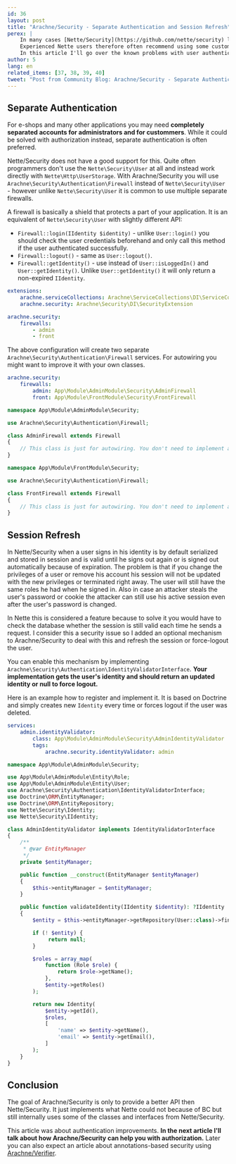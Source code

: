 ```yaml
---
id: 36
layout: post
title: "Arachne/Security - Separate Authentication and Session Refresh"
perex: |
    In many cases [Nette/Security](https://github.com/nette/security) lacks the API needed for certain tasks.
    Experienced Nette users therefore often recommend using some custom solution instead.
    In this article I'll go over the known problems with user authentication and how [Arachne/Security](https://github.com/Arachne/Security) can help you solve them.
author: 5
lang: en
related_items: [37, 38, 39, 40]
tweet: "Post from Community Blog: Arachne/Security - Separate Authentication and Session Refresh #security #nettefw #symfony"
---
```


## Separate Authentication

For e-shops and many other applications you may need **completely separated accounts for administrators and for custommers**. While it could be solved with authorization instead, separate authentication is often preferred.

Nette/Security does not have a good support for this. Quite often programmers don't use the `Nette\Security\User` at all and instead work directly with `Nette\Http\UserStorage`. With Arachne/Security you will use `Arachne\Security\Authentication\Firewall` instead of `Nette\Security\User` - however unlike `Nette\Security\User` it is common to use multiple separate firewalls.

A firewall is basically a shield that protects a part of your application. It is an equivalent of `Nette\Security\User` with slightly different API:

- `Firewall::login(IIdentity $identity)` - unlike `User::login()` you should check the user credentials beforehand and only call this method if the user authenticated successfully.
- `Firewall::logout()` - same as `User::logout()`.
- `Firewall::getIdentity()` - use instead of `User::isLoggedIn()` and `User::getIdentity()`. Unlike `User::getIdentity()` it will only return a non-expired `IIdentity`.

```yaml
extensions:
    arachne.serviceCollections: Arachne\ServiceCollections\DI\ServiceCollectionsExtension
    arachne.security: Arachne\Security\DI\SecurityExtension

arachne.security:
    firewalls:
        - admin
        - front
```

The above configuration will create two separate `Arachne\Security\Authentication\Firewall` services. For autowiring you might want to improve it with your own classes.

```yaml
arachne.security:
    firewalls:
        admin: App\Module\AdminModule\Security\AdminFirewall
        front: App\Module\FrontModule\Security\FrontFirewall
```

```php
namespace App\Module\AdminModule\Security;

use Arachne\Security\Authentication\Firewall;

class AdminFirewall extends Firewall
{
    // This class is just for autowiring. You don't need to implement any methods here.
}
```

```php
namespace App\Module\FrontModule\Security;

use Arachne\Security\Authentication\Firewall;

class FrontFirewall extends Firewall
{
    // This class is just for autowiring. You don't need to implement any methods here.
}
```


## Session Refresh

In Nette/Security when a user signs in his identity is by default serialized and stored in session and is valid until he signs out again or is signed out automatically because of expiration. The problem is that if you change the privileges of a user or remove his account his session will not be updated with the new privileges or terminated right away. The user will still have the same roles he had when he signed in. Also in case an attacker steals the user's password or cookie the attacker can still use his active session even after the user's password is changed.

In Nette this is considered a feature because to solve it you would have to check the database whether the session is still valid each time he sends a request. I consider this a security issue so I added an optional mechanism to Arachne/Security to deal with this and refresh the session or force-logout the user.

You can enable this mechanism by implementing `Arachne\Security\Authentication\IdentityValidatorInterface`. **Your implementation gets the user's identity and should return an updated identity or null to force logout.**

Here is an example how to register and implement it. It is based on Doctrine and simply creates new `Identity` every time or forces logout if the user was deleted.

```yaml
services:
    admin.identityValidator:
        class: App\Module\AdminModule\Security\AdminIdentityValidator
        tags:
            arachne.security.identityValidator: admin
```

```php
namespace App\Module\AdminModule\Security;

use App\Module\AdminModule\Entity\Role;
use App\Module\AdminModule\Entity\User;
use Arachne\Security\Authentication\IdentityValidatorInterface;
use Doctrine\ORM\EntityManager;
use Doctrine\ORM\EntityRepository;
use Nette\Security\Identity;
use Nette\Security\IIdentity;

class AdminIdentityValidator implements IdentityValidatorInterface
{
    /**
     * @var EntityManager
     */
    private $entityManager;

    public function __construct(EntityManager $entityManager)
    {
        $this->entityManager = $entityManager;
    }

    public function validateIdentity(IIdentity $identity): ?IIdentity
    {
        $entity = $this->entityManager->getRepository(User::class)->find($identity->getId());

        if (! $entity) {
             return null;
        }

        $roles = array_map(
            function (Role $role) {
                return $role->getName();
            },
            $entity->getRoles()
        );

        return new Identity(
            $entity->getId(),
            $roles,
            [
                'name' => $entity->getName(),
                'email' => $entity->getEmail(),
            ]
        );
    }
}
```


## Conclusion

The goal of Arachne/Security is only to provide a better API then Nette/Security. It just implements what Nette could not because of BC but still internally uses some of the classes and interfaces from Nette/Security.

This article was about authentication improvements. **In the next article I'll talk about how Arachne/Security can help you with authorization.** Later you can also expect an article about annotations-based security using [Arachne/Verifier](https://github.com/Arachne/Verifier).
